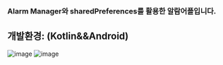 ### Alarm Manager와 sharedPreferences를 활용한 알람어플입니다.
## 개발환경: (Kotlin&&Android)

![image](https://user-images.githubusercontent.com/93872496/158121989-45633778-78dc-4959-87d3-cc06aed31cc4.png)
![image](https://user-images.githubusercontent.com/93872496/158121998-4b52f191-2967-407d-a1a0-d100ddbe23bc.png)

